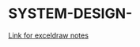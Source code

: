 # SYSTEM-DESIGN-

[Link for exceldraw notes](https://excalidraw.com/#json=7IQIkk_aG2wcwlQyG-KAw,xzouIyple1chal0JQGAq0A)
